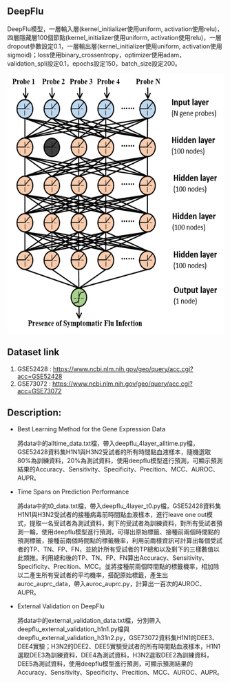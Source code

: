 DeepFlu
---------------------------------------------------------------------------------------------------------------------------------------------------------------------------
DeepFlu模型，一層輸入層(kernel_initializer使用uniform, activation使用relu)，四層隱藏層100個節點(kernel_initializer使用uniform, activation使用relu)，一層dropout參數設定0.1，一層輸出層(kernel_initializer使用uniform, activation使用sigmoid)；loss使用binary_crossentropy，optimizer使用adam，validation_spli設定0.1，epochs設定150，batch_size設定200。


<div align=center><img width="600" height="600" src="https://github.com/loarashi/DeepFlu/blob/main/DeepFlu%20model.png"></div>
 

Dataset link
---------------------------------------------------------------------------------------------------------------------------------------------------------------------------
1. GSE52428 : https://www.ncbi.nlm.nih.gov/geo/query/acc.cgi?acc=GSE52428
2. GSE73072 : https://www.ncbi.nlm.nih.gov/geo/query/acc.cgi?acc=GSE73072

Description:
---------------------------------------------------------------------------------------------------------------------------------------------------------------------------
* Best Learning Method for the Gene Expression Data
  
  將data中的alltime_data.txt檔，帶入deepflu_4layer_alltime.py檔，GSE52428資料集H1N1與H3N2受試者的所有時間點血液樣本，隨機選取80%為訓練資料，20%為測試資料，使用deepflu模型進行預測，可顯示預測結果的Accuracy、Sensitivity、Specificity、Precition、MCC、AUROC、AUPR。

* Time Spans on Prediction Performance
  
  將data中的t0_data.txt檔，帶入deepflu_4layer_t0.py檔，GSE52428資料集H1N1與H3N2受試者的接種病毒前時間點血液樣本，進行leave one out模式，提取一名受試者為測試資料，剩下的受試者為訓練資料，對所有受試者預測一輪，使用deepflu模型進行預測，可得出原始標籤、接種前兩個時間點的預測標籤，接種前兩個時間點的標籤機率，利用前兩樣資訊可計算出每個受試者的TP、TN、FP、FN，並統計所有受試者的TP總和以及剩下的三樣數值以此類推。利用總和後的TP、TN、FP、FN算出Accuracy、Sensitivity、Specificity、Precition、MCC。並將接種前兩個時間點的標籤機率，相加除以二產生所有受試者的平均機率，搭配原始標籤，產生出auroc_auprc_data，帶入auroc_auprc.py，計算出一百次的AUROC、AUPR。

* External Validation on DeepFlu
  
  將data中的external_validation_data.txt檔，分別帶入deepflu_external_validation_h1n1.py檔與deepflu_external_validation_h31n2.py，GSE73072資料集H1N1的DEE3、DEE4實驗；H3N2的DEE2、DEE5實驗受試者的所有時間點血液樣本，H1N1選取DEE3為訓練資料，DEE4為測試資料，H3N2選取DEE2為訓練資料，DEE5為測試資料，使用deepflu模型進行預測，可顯示預測結果的Accuracy、Sensitivity、Specificity、Precition、MCC、AUROC、AUPR。
  
  

